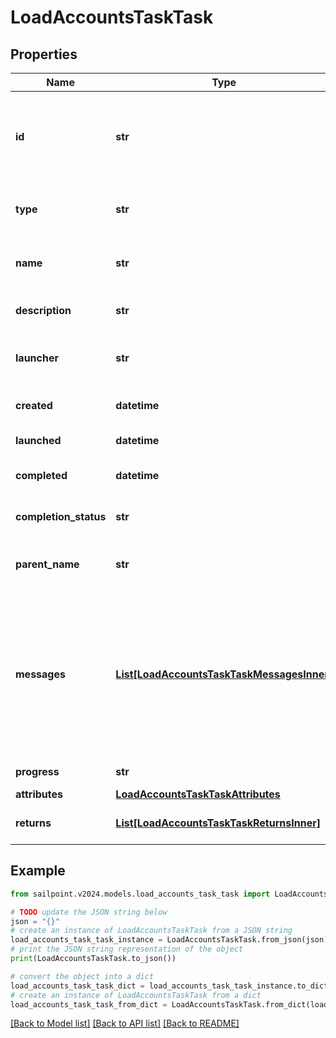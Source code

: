 # LoadAccountsTaskTask


## Properties

Name | Type | Description | Notes
------------ | ------------- | ------------- | -------------
**id** | **str** | System-generated unique ID of the task this taskStatus represents | [optional] 
**type** | **str** | Type of task this task represents | [optional] 
**name** | **str** | The name of the aggregation process | [optional] 
**description** | **str** | The description of the task | [optional] 
**launcher** | **str** | The user who initiated the task | [optional] 
**created** | **datetime** | The Task creation date | [optional] 
**launched** | **datetime** | The task start date | [optional] 
**completed** | **datetime** | The task completion date | [optional] 
**completion_status** | **str** | Task completion status. | [optional] 
**parent_name** | **str** | Name of the parent task if exists. | [optional] 
**messages** | [**List[LoadAccountsTaskTaskMessagesInner]**](LoadAccountsTaskTaskMessagesInner.md) | List of the messages dedicated to the report.  From task definition perspective here usually should be warnings or errors. | [optional] 
**progress** | **str** | Current task state. | [optional] 
**attributes** | [**LoadAccountsTaskTaskAttributes**](LoadAccountsTaskTaskAttributes.md) |  | [optional] 
**returns** | [**List[LoadAccountsTaskTaskReturnsInner]**](LoadAccountsTaskTaskReturnsInner.md) | Return values from the task | [optional] 

## Example

```python
from sailpoint.v2024.models.load_accounts_task_task import LoadAccountsTaskTask

# TODO update the JSON string below
json = "{}"
# create an instance of LoadAccountsTaskTask from a JSON string
load_accounts_task_task_instance = LoadAccountsTaskTask.from_json(json)
# print the JSON string representation of the object
print(LoadAccountsTaskTask.to_json())

# convert the object into a dict
load_accounts_task_task_dict = load_accounts_task_task_instance.to_dict()
# create an instance of LoadAccountsTaskTask from a dict
load_accounts_task_task_from_dict = LoadAccountsTaskTask.from_dict(load_accounts_task_task_dict)
```
[[Back to Model list]](../README.md#documentation-for-models) [[Back to API list]](../README.md#documentation-for-api-endpoints) [[Back to README]](../README.md)


